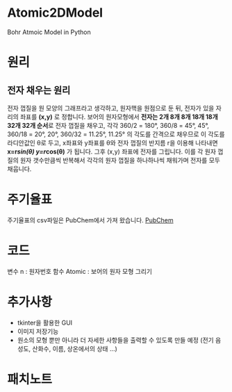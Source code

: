 # Atomic2DModel
Bohr Atmoic Model in Python

# 원리
## 전자 채우는 원리
전자 껍질을 원 모양의 그래프라고 생각하고, 원자핵을 원점으로 둔 뒤, 전자가 있을 자리의 좌표를 **(x,y)** 로 정합니다.
보어의 원자모형에서 **전자는 2개 8개 8개 18개 18개 32개 32개 순서**로 전자 껍질을 채우고, 각각 360/2 = 180°, 360/8 = 45°, 45°, 360/18 = 20°, 20°, 360/32 = 11.25°, 11.25° 의 각도를 간격으로 채우므로
이 각도를 라디안값인 θ로 두고, x좌표와 y좌표를 θ와 전자 껍질의 반지름 r을 이용해 나타내면 **x=r*sin(θ) y=r*cos(θ)** 가 됩니다. 그후 (x,y) 좌표에 전자를 그립니다.
이를 각 원자 껍질의 원자 갯수만큼씩 반복해서 각각의 원자 껍질을 하나하나씩 채워가며 전자를 모두 채웁니다.

# 주기율표
주기율표의 csv파일은 PubChem에서 가져 왔습니다.
[PubChem](https://pubchem.ncbi.nlm.nih.gov/periodic-table/)

# 코드
변수 n : 원자번호
함수 Atomic : 보어의 원자 모형 그리기

# 추가사항
- tkinter을 활용한 GUI
- 이미지 저장기능
- 원소의 모형 뿐만 아니라 더 자세한 사항들을 출력할 수 있도록 만들 예정 (전기 음성도, 산화수, 이름, 상온에서의 상태 ...)

# 패치노트
